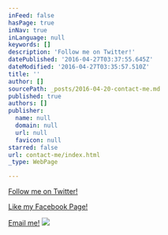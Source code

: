 ```yaml
---
inFeed: false
hasPage: true
inNav: true
inLanguage: null
keywords: []
description: 'Follow me on Twitter!'
datePublished: '2016-04-27T03:37:55.645Z'
dateModified: '2016-04-27T03:35:57.510Z'
title: ''
author: []
sourcePath: _posts/2016-04-20-contact-me.md
published: true
authors: []
publisher:
  name: null
  domain: null
  url: null
  favicon: null
starred: false
url: contact-me/index.html
_type: WebPage

---
```

[Follow me on Twitter!][0]

[Like my Facebook Page!][1]

[Email me!][2]
![](https://the-grid-user-content.s3-us-west-2.amazonaws.com/3ab51d1f-c660-4153-9933-540be091e8c3.jpg)

[0]: https://twitter.com/wordyprop
[1]: https://www.facebook.com/thehummingblade/
[2]: mailto:cg@thehummingblade.com
